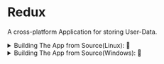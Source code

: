 # Redux
A cross-platform Application for storing User-Data.

<details>
<summary> Building The App from Source(Linux): 🔨</summary>
    <h3>Prerequisites:</h3>
            - Cmake >= 3.1 <br>
            - g++ 10 <br>
In the root Directory, run these commands:
    
1. ``` mkdir build ```
2. ``` cd build ```
3. ``` cmake .. ```
4. ```make```
5. ``` ./src/app ```
</details>

<details>
<summary> Building The App from Source(Windows): 🔨</summary>
    <h3>Prerequisites:</h3>
            - Cmake >= 3.1 <br>
            - Microsoft Visual Studio Compiler <br>
Steps:
    
1. Make The project using Cmake.
2. Download [cryptopp](https://www.cryptopp.com/#download) or download [vcpkg](https://github.com/microsoft/vcpkg) and install cryptopp libraries and integrate them with Visual Studio.
3. Build and Run the Project.
</details>
